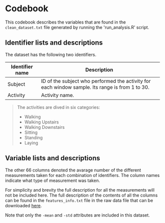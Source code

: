 Codebook
========

This codebook describes the variables that are found in the `clean_dataset.txt` file generated by running the 'run_analysis.R' script.

Identifier lists and descriptions
---------------------------------

The dataset has the following two identifiers.

Identifier name  | Description
-----------------|------------
Subject          | ID of the subject who performed the activity for each window sample. Its range is from 1 to 30.
Activity         | Activity name. 

> The activities are dived in six categories:
> * Walking
> * Walking Upstairs
> * Walking Downstairs
> * Sitting
> * Standing
> * Laying


Variable lists and descriptions
-------------------------------

The other 66 columns denoted the avarage number of the different measurements taken for each combination of identifiers.
The column names indicate what type of measurement was taken.

For simplicity and brevity the full description for all the measurements will not be included here.
The full description of the contents of all the columns can be found in the `features_info.txt` file in the raw data file that can be downloaded [here](https://d396qusza40orc.cloudfront.net/getdata%2Fprojectfiles%2FUCI%20HAR%20Dataset.zip).

Note that only the `-mean` and `-std` attributes are included in this dataset.